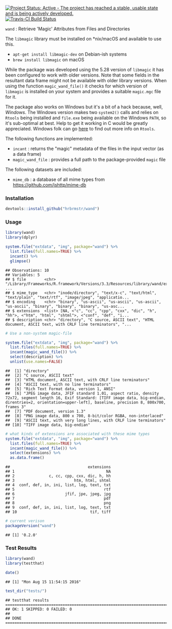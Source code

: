 
[![Project Status: Active - The project has reached a stable, usable state and is being actively developed.](http://www.repostatus.org/badges/0.1.0/active.svg)](http://www.repostatus.org/#active) [![Travis-CI Build Status](https://travis-ci.org/hrbrmstr/wand.svg?branch=master)](https://travis-ci.org/hrbrmstr/wand)

`wand` : Retrieve 'Magic' Attributes from Files and Directories

The `libmagic` library must be installed on \*nix/macOS and available to use this.

-   `apt-get install libmagic-dev` on Debian-ish systems
-   `brew install libmagic` on macOS

While the package was developed using the 5.28 version of `libmagic` it has been configured to work with older versions. Note that some fields in the resultant data frame might not be available with older library versions. When using the function `magic_wand_file()` it checks for which version of `libmagic` is installed on your system and provides a suitable `magic.mgc` file for it.

The package also works on Windows but it's a bit of a hack because, well, *Windows*. The Windows version makes two `system2()` calls and relies on `Rtools` being installed and `file.exe` being available on the Windows `PATH`, so it's sub-optimal at best. Help to get it working in C would be greatly appreciated. Windows folk can go [here](https://github.com/stan-dev/rstan/wiki/Install-Rtools-for-Windows) to find out more info on `Rtools`.

The following functions are implemented:

-   `incant` : returns the "magic" metadata of the files in the input vector (as a data frame)
-   `magic_wand_file` : provides a full path to the package-provided `magic` file

The following datasets are included:

-   `mime_db` : a database of all mime types from <https://github.com/jshttp/mime-db>

### Installation

``` r
devtools::install_github("hrbrmstr/wand")
```

### Usage

``` r
library(wand)
library(dplyr)

system.file("extdata", "img", package="wand") %>% 
  list.files(full.names=TRUE) %>% 
  incant() %>% 
  glimpse()
```

    ## Observations: 10
    ## Variables: 5
    ## $ file        <chr> "/Library/Frameworks/R.framework/Versions/3.3/Resources/library/wand/extdata/img/example_dir", ...
    ## $ mime_type   <chr> "inode/directory", "text/x-c", "text/html", "text/plain", "text/rtf", "image/jpeg", "applicatio...
    ## $ encoding    <chr> "binary", "us-ascii", "us-ascii", "us-ascii", "us-ascii", "binary", "binary", "binary", "us-asc...
    ## $ extensions  <list> [NA, <"c", "cc", "cpp", "cxx", "dic", "h", "hh">, <"htm", "html", "shtml">, <"conf", "def", "i...
    ## $ description <chr> "directory", "C source, ASCII text", "HTML document, ASCII text, with CRLF line terminators", "...

``` r
# Use a non-system magic-file

system.file("extdata", "img", package="wand") %>% 
  list.files(full.names=TRUE) %>% 
  incant(magic_wand_file()) %>% 
  select(description) %>% 
  unlist(use.names=FALSE)
```

    ##  [1] "directory"                                                                                                                                                                                                        
    ##  [2] "C source, ASCII text"                                                                                                                                                                                             
    ##  [3] "HTML document, ASCII text, with CRLF line terminators"                                                                                                                                                            
    ##  [4] "ASCII text, with no line terminators"                                                                                                                                                                             
    ##  [5] "Rich Text Format data, version 1, ANSI"                                                                                                                                                                           
    ##  [6] "JPEG image data, JFIF standard 1.01, aspect ratio, density 72x72, segment length 16, Exif Standard: [TIFF image data, big-endian, direntries=2, orientation=upper-left], baseline, precision 8, 800x700, frames 3"
    ##  [7] "PDF document, version 1.3"                                                                                                                                                                                        
    ##  [8] "PNG image data, 800 x 700, 8-bit/color RGBA, non-interlaced"                                                                                                                                                      
    ##  [9] "ASCII text, with very long lines, with CRLF line terminators"                                                                                                                                                     
    ## [10] "TIFF image data, big-endian"

``` r
# what kinds of extensions are associated with these mime types
system.file("extdata", "img", package="wand") %>% 
  list.files(full.names=TRUE) %>% 
  incant(magic_wand_file()) %>% 
  select(extensions) %>% 
  as.data.frame()
```

    ##                                  extensions
    ## 1                                        NA
    ## 2               c, cc, cpp, cxx, dic, h, hh
    ## 3                          htm, html, shtml
    ## 4  conf, def, in, ini, list, log, text, txt
    ## 5                                       rtf
    ## 6                      jfif, jpe, jpeg, jpg
    ## 7                                       pdf
    ## 8                                       png
    ## 9  conf, def, in, ini, list, log, text, txt
    ## 10                                tif, tiff

``` r
# current verison
packageVersion("wand")
```

    ## [1] '0.2.0'

### Test Results

``` r
library(wand)
library(testthat)

date()
```

    ## [1] "Mon Aug 15 11:54:15 2016"

``` r
test_dir("tests/")
```

    ## testthat results ========================================================================================================
    ## OK: 1 SKIPPED: 0 FAILED: 0
    ## 
    ## DONE ===================================================================================================================
